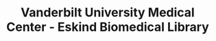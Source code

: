 ---
layout: repo
title: "Vanderbilt University Medical Center - Eskind Biomedical Library"
id: 6177
permalink: repos/6177/
---